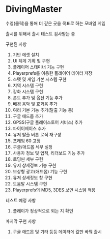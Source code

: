 # DivingMaster
수영(클릭)을 통해 더 깊은 곳을 목표로 하는 모바일 게임

출시를 위해서 출시 테스트 검사받는 중

구현된 사항
1. 기반 에셋 설치
2. UI 체계 기획 및 구현
3. 플레이어 스테미너 기능 구현
4. Playerprefs를 이용한 플레이어 데이터 저장
5. 스텟 및 게임 기본 시스템 구현
6. 지역 시스템 구현
7. 강화 시스템 구현
8. 폰트 추가 및 옵션 기능 추가
9. 배경 음악 및 효과음 추가
10. 여러 기본 기능 추가(탈출 기능 등)
11. 구글 애드몹 추가
12. GPSS(구글 플레이스토어 서비스) 추가
13. 파이어베이스 추가
14. 유저 탈출 버튼 로직 재구성
15. 프레임 60 고정
16. 구글/애드몹 세부 설정
17. 사용자 정보 및 업적, 리더보드 기능 추가
18. 로딩씬 세부 구현
19. 유저 상세정보 기능 구현
20. 보상형 광고(애드몹) 기능 구현
21. 유저 상세정보 창 구현
22. 도움말 시스템 구현
23. Playerprefs의 MD5, 3DES 보안 시스템 적용

테스트 예정 사항
1. 플레이가 정상적으로 되는 지 확인

마지막 구현 사항
1. 구글 애드몹 및 기타 등등 데이터에 값만 바꿔 출시
